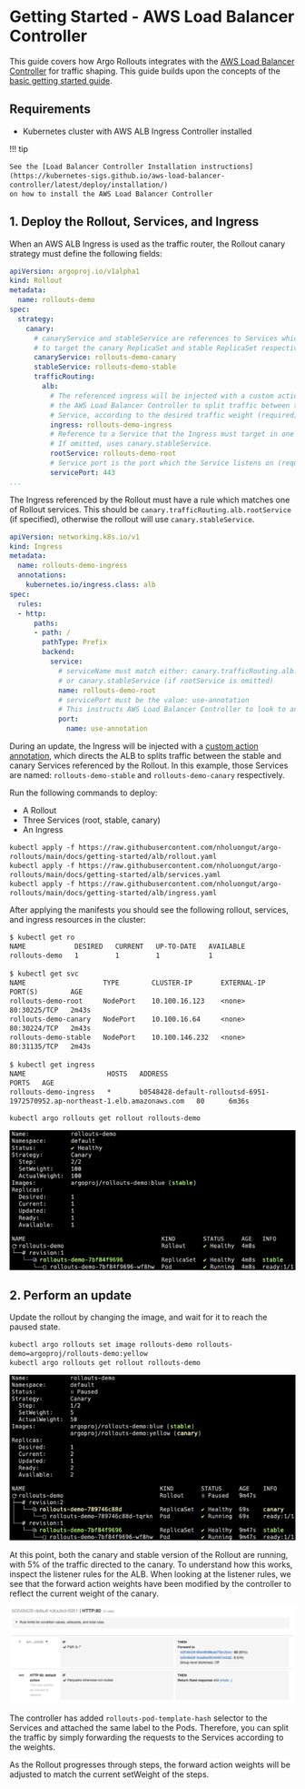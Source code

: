 # Getting Started - AWS Load Balancer Controller

This guide covers how Argo Rollouts integrates with the
[AWS Load Balancer Controller](https://kubernetes-sigs.github.io/aws-load-balancer-controller/latest/)
for traffic shaping. This guide builds upon the concepts of the [basic getting started guide](../../getting-started.md).

## Requirements
- Kubernetes cluster with AWS ALB Ingress Controller installed

!!! tip

    See the [Load Balancer Controller Installation instructions](https://kubernetes-sigs.github.io/aws-load-balancer-controller/latest/deploy/installation/)
    on how to install the AWS Load Balancer Controller

## 1. Deploy the Rollout, Services, and Ingress

When an AWS ALB Ingress is used as the traffic router, the Rollout canary strategy must define the
following fields:

```yaml
apiVersion: argoproj.io/v1alpha1
kind: Rollout
metadata:
  name: rollouts-demo
spec:
  strategy:
    canary:
      # canaryService and stableService are references to Services which the Rollout will modify
      # to target the canary ReplicaSet and stable ReplicaSet respectively (required).
      canaryService: rollouts-demo-canary
      stableService: rollouts-demo-stable
      trafficRouting:
        alb:
          # The referenced ingress will be injected with a custom action annotation, directing
          # the AWS Load Balancer Controller to split traffic between the canary and stable
          # Service, according to the desired traffic weight (required).
          ingress: rollouts-demo-ingress
          # Reference to a Service that the Ingress must target in one of the rules (optional).
          # If omitted, uses canary.stableService.
          rootService: rollouts-demo-root
          # Service port is the port which the Service listens on (required).
          servicePort: 443
...
```

The Ingress referenced by the Rollout must have a rule which matches one of Rollout services.
This should be `canary.trafficRouting.alb.rootService` (if specified), otherwise the rollout will
use `canary.stableService`.

```yaml
apiVersion: networking.k8s.io/v1
kind: Ingress
metadata:
  name: rollouts-demo-ingress
  annotations:
    kubernetes.io/ingress.class: alb
spec:
  rules:
  - http:
      paths:
      - path: /
        pathType: Prefix
        backend:
          service:
            # serviceName must match either: canary.trafficRouting.alb.rootService (if specified),
            # or canary.stableService (if rootService is omitted)
            name: rollouts-demo-root
            # servicePort must be the value: use-annotation
            # This instructs AWS Load Balancer Controller to look to annotations on how to direct traffic
            port:
              name: use-annotation
```

During an update, the Ingress will be injected with a
[custom action annotation](https://kubernetes-sigs.github.io/aws-load-balancer-controller/latest/guide/ingress/annotations/#actions),
which directs the ALB to splits traffic between the stable and canary Services referenced by the Rollout.
In this example, those Services are named: `rollouts-demo-stable` and `rollouts-demo-canary`
respectively.

Run the following commands to deploy:

* A Rollout
* Three Services (root, stable, canary)
* An Ingress

```shell
kubectl apply -f https://raw.githubusercontent.com/nholuongut/argo-rollouts/main/docs/getting-started/alb/rollout.yaml
kubectl apply -f https://raw.githubusercontent.com/nholuongut/argo-rollouts/main/docs/getting-started/alb/services.yaml
kubectl apply -f https://raw.githubusercontent.com/nholuongut/argo-rollouts/main/docs/getting-started/alb/ingress.yaml
```

After applying the manifests you should see the following rollout, services, and ingress resources in the cluster:

```shell
$ kubectl get ro
NAME            DESIRED   CURRENT   UP-TO-DATE   AVAILABLE
rollouts-demo   1         1         1            1

$ kubectl get svc
NAME                   TYPE        CLUSTER-IP       EXTERNAL-IP   PORT(S)        AGE
rollouts-demo-root     NodePort    10.100.16.123    <none>        80:30225/TCP   2m43s
rollouts-demo-canary   NodePort    10.100.16.64     <none>        80:30224/TCP   2m43s
rollouts-demo-stable   NodePort    10.100.146.232   <none>        80:31135/TCP   2m43s

$ kubectl get ingress
NAME                    HOSTS   ADDRESS                                                                       PORTS   AGE
rollouts-demo-ingress   *       b0548428-default-rolloutsd-6951-1972570952.ap-northeast-1.elb.amazonaws.com   80      6m36s
```

```shell
kubectl argo rollouts get rollout rollouts-demo
```

![Rollout ALB](rollout-alb.png)


## 2. Perform an update

Update the rollout by changing the image, and wait for it to reach the paused state.

```shell
kubectl argo rollouts set image rollouts-demo rollouts-demo=argoproj/rollouts-demo:yellow
kubectl argo rollouts get rollout rollouts-demo
```

![Rollout ALB Paused](paused-rollout-alb.png)

At this point, both the canary and stable version of the Rollout are running, with 5% of the
traffic directed to the canary. To understand how this works, inspect the listener rules for
the ALB. When looking at the listener rules, we see that the forward action weights
have been modified by the controller to reflect the current weight of the canary.

![ALB Listener_Rules](alb-listener-rules.png)

The controller has added `rollouts-pod-template-hash` selector to the Services and
attached the same label to the Pods. Therefore, you can split the traffic by simply
forwarding the requests to the Services according to the weights.

As the Rollout progresses through steps, the forward action weights will be adjusted to
match the current setWeight of the steps.
